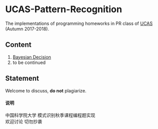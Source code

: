 # UCAS-Pattern-Recognition
The implementations of programming homeworks in PR class of [UCAS](http://www.gucas.ac.cn/) (Autumn 2017-2018).

## Content
1. [Bayesian Decision](https://github.com/HolmesShuan/UCAS-Pattern-Recognition/blob/master/Bayesian%20Decision/)
2. to be continued

## Statement
Welcome to discuss, **do not** plagiarize.

#### 说明
中国科学院大学 模式识别秋季课程编程题实现<br>
欢迎讨论 切勿抄袭
